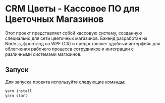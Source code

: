 # CRM Цветы - Кассовое ПО для Цветочных Магазинов

Этот проект представляет собой кассовую систему, созданную специально для сети цветочных магазинов. 
Бэкенд разработан на Node.js, фронтэнд на WPF (C#) и предоставляет удобный интерфейс для облегчения рабочего процесса сотрудников и интеграции с различными системами магазинов.

## Запуск

Для запуска проекта используйте следующие команды:

```bash
yarn install
yarn start
